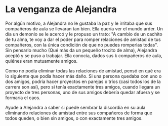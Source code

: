 # La venganza de Alejandra
Por algún motivo, a Alejandra no le gustaba la paz y le irritaba que sus compañeros de aula se llevaran tan bien. Ella quería ver el mundo arder. Un día un demonio se le acercó y le propuso un trato: "A cambio de un cachito de tu alma, te voy a dar el poder para romper relaciones de amistad de tus compañeros, con la única condición de que no puedes romperlas todas". Sin pensarlo mucho (Qué más da un pequeño trocito de alma), Alejandra aceptó y se puso a trabajar. Ella conocía, dados sus k compañeros de aula, quiénes eran mutuamente amigos.

Como no podía eliminar todas las relaciones de amistad, pensó en qué era lo siguiente que podía hacer más daño. Si una persona quedaba con uno o dos amigos, podría hacer proyectos en parejas o tríos (casi todos los de la carrera son así), pero si tenía exactamente tres amigos, cuando llegara un proyecto de tres personas, uno de sus amigos debería quedar afuera y se formaría el caos.

Ayude a Alejandra a saber si puede sembrar la discordia en su aula eliminando relaciones de amistad entre sus compañeros de forma que todos queden, o bien sin amigos, o con exactamente tres amigos.